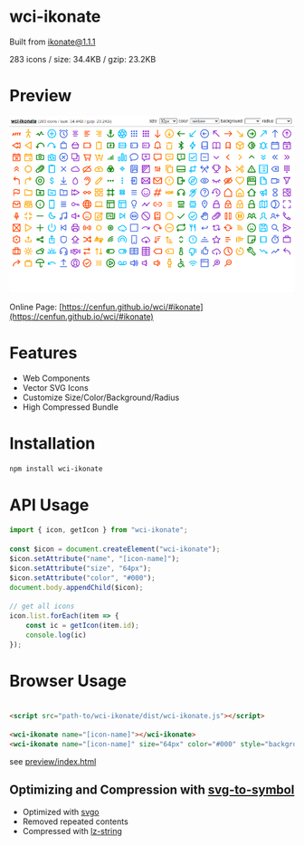 # wci-ikonate
Built from [ikonate@1.1.1](https://github.com/mikolajdobrucki/ikonate)  

283 icons / size: 34.4KB / gzip: 23.2KB  



# Preview
![screenshot](preview/screenshot.png)

Online Page: [https://cenfun.github.io/wci/#ikonate](https://cenfun.github.io/wci/#ikonate)

# Features
* Web Components
* Vector SVG Icons 
* Customize Size/Color/Background/Radius
* High Compressed Bundle
# Installation
```sh
npm install wci-ikonate
```
# API Usage
```js
import { icon, getIcon } from "wci-ikonate";

const $icon = document.createElement("wci-ikonate");
$icon.setAttribute("name", "[icon-name]");
$icon.setAttribute("size", "64px");
$icon.setAttribute("color", "#000");
document.body.appendChild($icon);

// get all icons
icon.list.forEach(item => {
    const ic = getIcon(item.id);
    console.log(ic)
});
```
# Browser Usage
```html

<script src="path-to/wci-ikonate/dist/wci-ikonate.js"></script>

<wci-ikonate name="[icon-name]"></wci-ikonate>
<wci-ikonate name="[icon-name]" size="64px" color="#000" style="background:#f5f5f5;"></wci-ikonate>
```
see [preview/index.html](preview/index.html)

## Optimizing and Compression with [svg-to-symbol](https://github.com/cenfun/svg-to-symbol)
* Optimized with [svgo](https://github.com/svg/svgo)
* Removed repeated contents
* Compressed with [lz-string](https://github.com/pieroxy/lz-string)